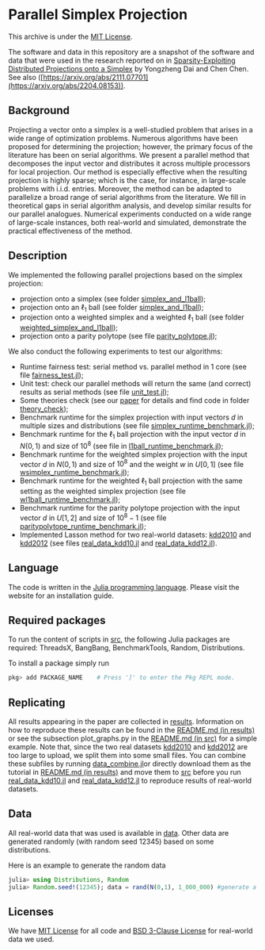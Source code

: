 # Parallel Simplex Projection

This archive is under the [MIT License](LICENSE).

The software and data in this repository are a snapshot of the software and data that were used in the research reported on in [Sparsity-Exploiting Distributed Projections onto a Simplex](https://doi.org/10.1287/ijoc.2022.0328) by Yongzheng Dai and Chen Chen.  See also ([https://arxiv.org/abs/2111.07701](https://arxiv.org/abs/2204.08153)).

## Background 

Projecting a vector onto a simplex is a well-studied problem that arises in a wide range of optimization problems.  Numerous algorithms have been proposed for determining the projection; however, the primary focus of the literature has been on serial algorithms. We present a parallel method that decomposes the input vector and distributes it across multiple processors for local projection. Our method is especially effective when the resulting projection is highly sparse; which is the case, for instance, in large-scale problems with i.i.d. entries. Moreover, the method can be adapted to parallelize a broad range of serial algorithms from the literature. We fill in theoretical gaps in serial algorithm analysis, and develop similar results for our parallel analogues. Numerical experiments conducted on a wide range of large-scale instances, both real-world and simulated, demonstrate the practical effectiveness of the method.  

## Description

We implemented the following parallel projections based on the simplex projection:
- projection onto a simplex (see folder [simplex_and_l1ball](/src/simplex_and_l1ball));
- projection onto an $\ell_1$ ball (see folder [simplex_and_l1ball](/src/simplex_and_l1ball));
- projection onto a weighted simplex and a weighted $\ell_1$ ball (see folder [weighted_simplex_and_l1ball](/src/weighted_simplex_and_l1ball));
- projection onto a parity polytope (see file [parity_polytope.jl](/src/parity_polytope.jl));

We also conduct the following experiments to test our algorithms:
- Runtime fairness test: serial method vs. parallel method in 1 core (see file [fairness_test.jl](/src/fairness_test.jl));
- Unit test: check our parallel methods will return the same (and correct) results as serial methods (see file [unit_test.jl](/src/unit_test.jl)); 
- Some theories check (see our [paper](https://doi.org/10.1287/ijoc.2022.0328) for details and find code in folder [theory_check](/src/theory_check));
- Benchmark runtime for the simplex projection with input vectors $d$ in multiple sizes and distributions (see file [simplex_runtime_benchmark.jl](/src/simplex_runtime_benchmark.jl));
- Benchmark runtime for the $\ell_1$ ball projection with the input vector $d$ in $N(0,1)$ and size of $10^8$ (see file in [l1ball_runtime_benchmark.jl](/src/l1ball_runtime_benchmark.jl));
- Benchmark runtime for the weighted simplex projection with the input vector $d$ in $N(0,1)$ and size of $10^8$ and the weight $w$ in $U[0,1]$ (see file [wsimplex_runtime_benchmark.jl](/src/wsimplex_runtime_benchmark.jl));
- Benchmark runtime for the weighted $\ell_1$ ball projection with the same setting as the weighted simplex projection (see file [wl1ball_runtime_benchmark.jl](/src/wl1ball_runtime_benchmark.jl));
- Benchmark runtime for the parity polytope projection with the input vector $d$ in $U[1,2]$ and size of $10^8-1$ (see file [paritypolytope_runtime_benchmark.jl](/src/paritypolytope_runtime_benchmark.jl));
- Implemented Lasson method for two real-world datasets: [kdd2010](https://www.csie.ntu.edu.tw/~cjlin/libsvmtools/datasets/binary.html#kdd2010%20(algebra)) and [kdd2012](https://www.csie.ntu.edu.tw/~cjlin/libsvmtools/datasets/binary.html#kdd2012) (see files [real_data_kdd10.jl](/src/real_data_kdd10.jl) and [real_data_kdd12.jl](/src/real_data_kdd12.jl)).

## Language

The code is written in the [Julia programming language](https://julialang.org). Please visit the website for an installation guide. 

## Required packages 

To run the content of scripts in [src](/src), the following Julia packages are required: ThreadsX, BangBang, BenchmarkTools, Random, Distributions.

To install a package simply run

```julia
pkg> add PACKAGE_NAME    # Press ']' to enter the Pkg REPL mode.
```

## Replicating

All results appearing in the paper are collected in [results](results). Information on how to reproduce these results can be found in the [README.md (in results)](results/README.md) or see the subsection plot_graphs.py in the [README.md (in src)](/src/README.md) for a simple example. Note that, since the two real datasets [kdd2010](https://www.csie.ntu.edu.tw/~cjlin/libsvmtools/datasets/binary.html#kdd2010%20(algebra)) and [kdd2012](https://www.csie.ntu.edu.tw/~cjlin/libsvmtools/datasets/binary.html#kdd2012) are too large to upload, we split them into some small files. You can combine these subfiles by running [data_combine.jl](data/data_combine.jl)or directly download them as the tutorial in [README.md (in results)](results/README.md) and move them to [src](/src) before you run [real_data_kdd10.jl](/src/real_data_kdd10.jl) and [real_data_kdd12.jl](/src/real_data_kdd12.jl) to reproduce results of real-world datasets. 

## Data 

All real-world data that was used is available in [data](data). Other data are generated randomly (with random seed 12345) based on some distributions.

Here is an example to generate the random data

```julia
julia> using Distributions, Random
julia> Random.seed!(12345); data = rand(N(0,1), 1_000_000) #generate a vector with size of 10^6 from the standard normal distribution
```

## Licenses

We have [MIT License](LICENSE) for all code and [BSD 3-Clause License](data/LICENSE) for real-world data we used.
